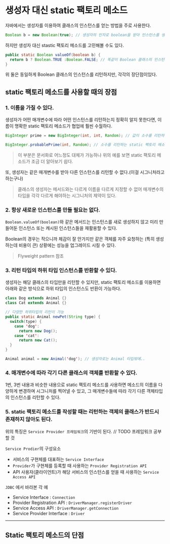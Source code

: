 # 생성자 대신 static 팩토리 메소드

자바에서는 생성자를 이용하여 클래스의 인스턴스를 얻는 방법을 주로 사용한다.

```java
Boolean b = new Boolean(true); // 생성자의 인자로 boolean을 받아 인스턴스를 생성
```

하지만 생성자 대신 stastic 팩토리 메소드를 고민해볼 수도 있다.

```java
public static Boolean valueOf(boolean b) {
  return b ? Boolean.TRUE :Boolean.FALSE; // 똑같이 Boolean 클래스의 인스턴스를 리턴한다
}
```

위 둘은 동일하게 Boolean 클래스의 인스턴스를 리턴하지만, 각각의 장단점이있다.

## static 팩토리 메소드를 사용할 때의 장점

### 1. 이름을 가질 수 있다.

생성자가 어떤 매개변수에 따라 어떤 인스턴스를 리턴하는지 정확히 알지 못한다면, 이름이 명확한 static 팩토리 메소드가 협업에 훨씬 수월하다.

```java
BigInteger prime = new BigInteger(int, int, Random); // 값이 소수를 리턴하는 생성자이다

BigInteger.probablePrime(int, Random); // 소수를 리턴하는 static 팩토리 메소드
```

> 이 부분은 문서화로 어느정도 대체가 가능하나 위의 예를 보면 static 팩토리 메소드가 조금 더 알아보기 쉽다.

또, 생성자는 같은 매개변수를 받아 다른 인스턴스를 리턴할 수 없다.(이걸 시그니처라고 하는구나)

> 클래스의 생성자는 메서드와는 다르게 이름을 다르게 지정할 수 없어 매개변수의 타입을 각각 다르게 해야하는 시그니처의 제약이 있다.

### 2. 항상 새로운 인스턴스를 만들 필요는 없다.

`Boolean.valueOf(boolean)`와 같은 메서드는 인스턴스를 새로 생성하지 않고 미리 만들어둔 인스턴스 또는 캐시된 인스턴스들을 재활용할 수 있다.

Boolean의 경우는 작으니까 체감이 잘 안가지만 같은 객체를 자주 요청하는 (특히 생성하는데 비용이 큰) 상황에는 성능을 업그레이드 시킬 수 있다.

> Flyweight pattern 참조

### 3. 리턴 타입의 하위 타입 인스턴스를 반환할 수 있다.

생성자는 해당 클래스의 타입만을 리턴할 수 있지만, static 팩토리 메소드를 이용하면 아래와 같은 방식으로 하위 타입의 인스턴스도 반환이 가능하다.

```java
class Dog extends Animal {}
class Cat extends Animal {}

// 다양한 하위타입의 리턴이 가능
public static Animal newPet(String type) {
  switch(type) {
    case 'dog':
      return new Dog();
    case 'cat':
      return new Cat();
  }
}

Animal animal = new Animal('dog'); // 생성자로는 Animal 타입밖에..
```

### 4. 매개변수에 따라 각기 다른 클래스의 객체를 반환할 수 있다.

1번, 3번 내용과 비슷한 내용으로 static 팩토리 메소드를 사용하면 메소드의 이름을 다양하게 변경하며 시그니처를 찍어낼 수 있고,
그 매개변수들에 따라 각기 다른 객체타입의 인스턴스를 리턴할 수 있다.

### 5. static 팩토리 메소드를 작성할 때는 리턴하는 객체의 클래스가 반드시 존재하지 않아도 된다.

위의 특징은 `Service Provider 프레임워크`의 기반이 된다. // TODO 프레임워크 공부할 것

`Service Prodier`의 구성요소
- 서비스의 구현체를 대표하는 `Service Interface`
- `Provider`가 구현체를 등록할 때 사용하는 `Provider Registration API`
- API 사용자(클라이언트)가 해당 서비스의 인스턴스를 얻을 때 사용하는 `Service Access API`

`JDBC` 에서 바라본 각 예
- Service Interface : `Connection`
- Provider Registration API : `DriverManager.registerDriver`
- Service Access API : `DriverManager.getConnection`
- Service Provider Interface : `Driver`

----

## Static 팩토리 메소드의 단점
